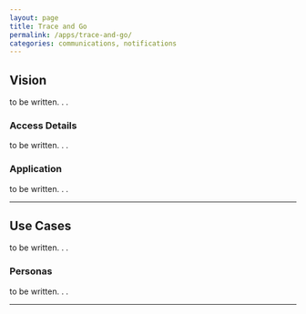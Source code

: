 ```yaml
---
layout: page
title: Trace and Go
permalink: /apps/trace-and-go/
categories: communications, notifications
---
```


## Vision

to be written. . .


### Access Details

to be written. . .


### Application

to be written. . .


---

## Use Cases

to be written. . .


### Personas

to be written. . .

---
